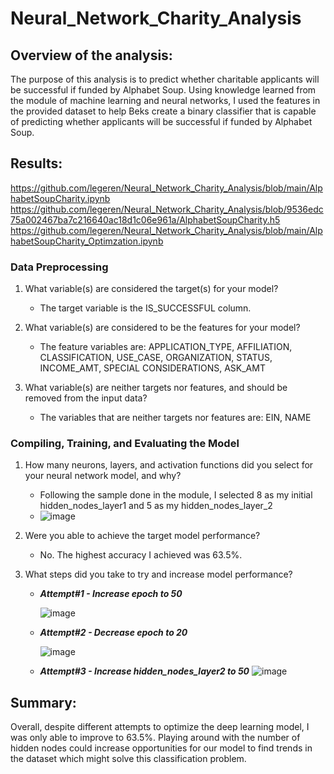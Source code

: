 # Neural_Network_Charity_Analysis

## Overview of the analysis: 
The purpose of this analysis is to predict whether charitable applicants will be successful if funded by Alphabet Soup.  Using knowledge learned from the module of machine learning and neural networks, I used the features in the provided dataset to help Beks create a binary classifier that is capable of predicting whether applicants will be successful if funded by Alphabet Soup.

## Results: 
https://github.com/legeren/Neural_Network_Charity_Analysis/blob/main/AlphabetSoupCharity.ipynb
https://github.com/legeren/Neural_Network_Charity_Analysis/blob/9536edc75a002467ba7c216640ac18d1c06e961a/AlphabetSoupCharity.h5
https://github.com/legeren/Neural_Network_Charity_Analysis/blob/main/AlphabetSoupCharity_Optimzation.ipynb

### Data Preprocessing
1. What variable(s) are considered the target(s) for your model?
   - The target variable is the IS_SUCCESSFUL column.

2. What variable(s) are considered to be the features for your model?
   - The feature variables are: APPLICATION_TYPE, AFFILIATION, CLASSIFICATION, USE_CASE, ORGANIZATION, STATUS, INCOME_AMT, SPECIAL CONSIDERATIONS, ASK_AMT

3. What variable(s) are neither targets nor features, and should be removed from the input data?
   - The variables that are neither targets nor features are: EIN, NAME

### Compiling, Training, and Evaluating the Model
1. How many neurons, layers, and activation functions did you select for your neural network model, and why?
   - Following the sample done in the module, I selected 8 as my initial hidden_nodes_layer1 and 5 as my hidden_nodes_layer_2
   - ![image](https://user-images.githubusercontent.com/100737452/178166800-dff9472c-c6ad-469b-805e-cab5c7544b53.png)


2. Were you able to achieve the target model performance?
   - No.  The highest accuracy I achieved was 63.5%.
   
3. What steps did you take to try and increase model performance?
   - ***Attempt#1 - Increase epoch to 50***
   
      ![image](https://user-images.githubusercontent.com/100737452/178166860-f2fbcdd8-b18b-4b0c-b235-957a7488eca8.png)

   - ***Attempt#2 - Decrease epoch to 20***
   
      ![image](https://user-images.githubusercontent.com/100737452/178166870-443ce1aa-0696-4b54-8e21-3000e27ebbaa.png)


   - ***Attempt#3 - Increase hidden_nodes_layer2 to 50***
      ![image](https://user-images.githubusercontent.com/100737452/178166874-2a6791b0-04fb-48e2-99b8-7ca63ed49f3e.png)



## Summary: 
Overall, despite different attempts to optimize the deep learning model, I was only able to improve to 63.5%.  Playing around with the number of hidden nodes could increase opportunities for our model to find trends in the dataset which might solve this classification problem.
